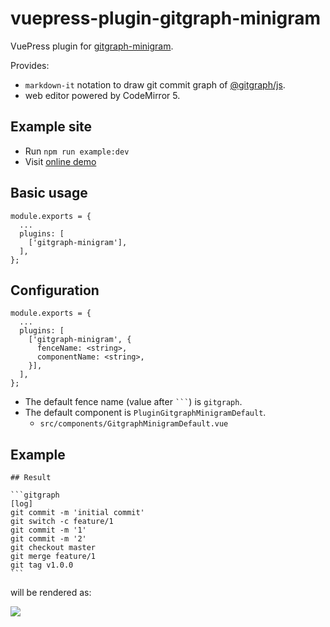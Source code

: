 # vuepress-plugin-gitgraph-minigram

VuePress plugin for [gitgraph-minigram](https://www.npmjs.com/package/gitgraph-minigram).

Provides:

- `markdown-it` notation to draw git commit graph of [@gitgraph/js](https://www.npmjs.com/package/@gitgraph/js).
- web editor powered by CodeMirror 5.


## Example site

- Run `npm run example:dev`
- Visit [online demo](https://smori1983.github.io/vuepress-plugin-gitgraph-minigram/)


## Basic usage

```
module.exports = {
  ...
  plugins: [
    ['gitgraph-minigram'],
  ],
};
```


## Configuration

```
module.exports = {
  ...
  plugins: [
    ['gitgraph-minigram', {
      fenceName: <string>,
      componentName: <string>,
    }],
  ],
};
```

- The default fence name (value after <code>```</code>) is `gitgraph`.
- The default component is `PluginGitgraphMinigramDefault`.
  - `src/components/GitgraphMinigramDefault.vue`


## Example

````
## Result

```gitgraph
[log]
git commit -m 'initial commit'
git switch -c feature/1
git commit -m '1'
git commit -m '2'
git checkout master
git merge feature/1
git tag v1.0.0
```
````

will be rendered as:

![](https://cdn.jsdelivr.net/gh/smori1983/vuepress-plugin-gitgraph-minigram@master/doc/example01.png)
